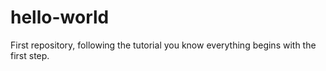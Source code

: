 # hello-world
First repository, following the tutorial you know everything begins with the first step.
